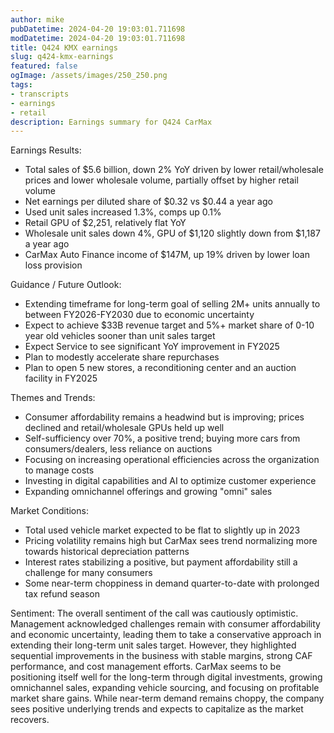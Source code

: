 ```yaml
---
author: mike
pubDatetime: 2024-04-20 19:03:01.711698
modDatetime: 2024-04-20 19:03:01.711698
title: Q424 KMX earnings
slug: q424-kmx-earnings
featured: false
ogImage: /assets/images/250_250.png
tags:
- transcripts
- earnings
- retail
description: Earnings summary for Q424 CarMax
---
```

Earnings Results:
- Total sales of $5.6 billion, down 2% YoY driven by lower retail/wholesale prices and lower wholesale volume, partially offset by higher retail volume
- Net earnings per diluted share of $0.32 vs $0.44 a year ago
- Used unit sales increased 1.3%, comps up 0.1% 
- Retail GPU of $2,251, relatively flat YoY
- Wholesale unit sales down 4%, GPU of $1,120 slightly down from $1,187 a year ago
- CarMax Auto Finance income of $147M, up 19% driven by lower loan loss provision

Guidance / Future Outlook:
- Extending timeframe for long-term goal of selling 2M+ units annually to between FY2026-FY2030 due to economic uncertainty
- Expect to achieve $33B revenue target and 5%+ market share of 0-10 year old vehicles sooner than unit sales target
- Expect Service to see significant YoY improvement in FY2025
- Plan to modestly accelerate share repurchases 
- Plan to open 5 new stores, a reconditioning center and an auction facility in FY2025

Themes and Trends:
- Consumer affordability remains a headwind but is improving; prices declined and retail/wholesale GPUs held up well
- Self-sufficiency over 70%, a positive trend; buying more cars from consumers/dealers, less reliance on auctions
- Focusing on increasing operational efficiencies across the organization to manage costs
- Investing in digital capabilities and AI to optimize customer experience 
- Expanding omnichannel offerings and growing "omni" sales

Market Conditions:
- Total used vehicle market expected to be flat to slightly up in 2023
- Pricing volatility remains high but CarMax sees trend normalizing more towards historical depreciation patterns 
- Interest rates stabilizing a positive, but payment affordability still a challenge for many consumers
- Some near-term choppiness in demand quarter-to-date with prolonged tax refund season

Sentiment: 
The overall sentiment of the call was cautiously optimistic. Management acknowledged challenges remain with consumer affordability and economic uncertainty, leading them to take a conservative approach in extending their long-term unit sales target. However, they highlighted sequential improvements in the business with stable margins, strong CAF performance, and cost management efforts. CarMax seems to be positioning itself well for the long-term through digital investments, growing omnichannel sales, expanding vehicle sourcing, and focusing on profitable market share gains. While near-term demand remains choppy, the company sees positive underlying trends and expects to capitalize as the market recovers.